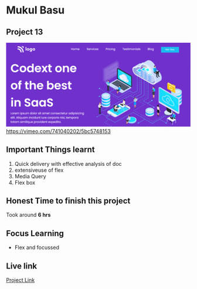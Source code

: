 # Mukul Basu

## Project 13
![Image](./Capture.PNG)
https://vimeo.com/741040202/5bc5748153

## Important Things learnt 
1. Quick delivery with effective analysis of doc
2. extensiveuse of flex
3. Media Query
4. Flex box

## Honest Time to finish this project

Took around **6 hrs**

## Focus Learning
- Flex and focussed

## Live link

[Project Link](https://google.com "Netlify")


